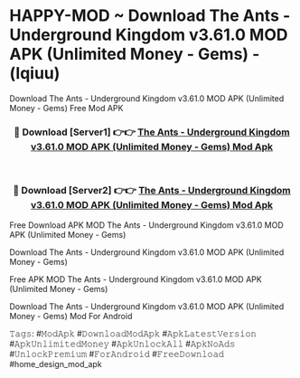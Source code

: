 # HAPPY-MOD ~ Download The Ants - Underground Kingdom v3.61.0 MOD APK (Unlimited Money - Gems) - (lqiuu)
Download The Ants - Underground Kingdom v3.61.0 MOD APK (Unlimited Money - Gems) Free Mod APK

<div align="center">
<h3>🔴 Download [Server1] 👉👉 <a href="https://apk-comot.site?title=The_Ants_-_Underground_Kingdom_v3.61.0_MOD_APK_(Unlimited_Money_-_Gems)">The Ants - Underground Kingdom v3.61.0 MOD APK (Unlimited Money - Gems) Mod Apk</a></h3><br>

<h3>🔴 Download [Server2] 👉👉 <a href="https://apk-comot.site?title=The_Ants_-_Underground_Kingdom_v3.61.0_MOD_APK_(Unlimited_Money_-_Gems)">The Ants - Underground Kingdom v3.61.0 MOD APK (Unlimited Money - Gems) Mod Apk</a></h3>
</div>


Free Download APK MOD The Ants - Underground Kingdom v3.61.0 MOD APK (Unlimited Money - Gems)

Download The Ants - Underground Kingdom v3.61.0 MOD APK (Unlimited Money - Gems) 

Free APK MOD The Ants - Underground Kingdom v3.61.0 MOD APK (Unlimited Money - Gems) 

Download The Ants - Underground Kingdom v3.61.0 MOD APK (Unlimited Money - Gems) Mod For Android

𝚃𝚊𝚐𝚜: #𝙼𝚘𝚍𝙰𝚙𝚔 #𝙳𝚘𝚠𝚗𝚕𝚘𝚊𝚍𝙼𝚘𝚍𝙰𝚙𝚔 #𝙰𝚙𝚔𝙻𝚊𝚝𝚎𝚜𝚝𝚅𝚎𝚛𝚜𝚒𝚘𝚗 #𝙰𝚙𝚔𝚄𝚗𝚕𝚒𝚖𝚒𝚝𝚎𝚍𝙼𝚘𝚗𝚎𝚢 #𝙰𝚙𝚔𝚄𝚗𝚕𝚘𝚌𝚔𝙰𝚕𝚕 #𝙰𝚙𝚔𝙽𝚘𝙰𝚍𝚜 #𝚄𝚗𝚕𝚘𝚌𝚔𝙿𝚛𝚎𝚖𝚒𝚞𝚖 #𝙵𝚘𝚛𝙰𝚗𝚍𝚛𝚘𝚒𝚍 #𝙵𝚛𝚎𝚎𝙳𝚘𝚠𝚗𝚕𝚘𝚊𝚍 #home_design_mod_apk